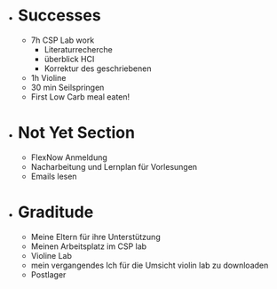 - # Successes
	- 7h CSP Lab work
		- Literaturrecherche
		- überblick HCI
		- Korrektur des geschriebenen
	- 1h Violine
	- 30 min Seilspringen
	- First Low Carb meal eaten!
- # Not Yet Section
	- FlexNow Anmeldung
	- Nacharbeitung und Lernplan für Vorlesungen
	- Emails lesen
- # Graditude
	- Meine Eltern für ihre Unterstützung
	- Meinen Arbeitsplatz im CSP lab
	- Violine Lab
	- mein vergangendes Ich für die Umsicht violin lab zu downloaden
	- Postlager
